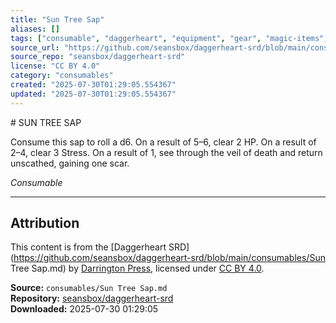 ```yaml
---
title: "Sun Tree Sap"
aliases: []
tags: ["consumable", "daggerheart", "equipment", "gear", "magic-items", "reference", "srd", "ttrpg"]
source_url: "https://github.com/seansbox/daggerheart-srd/blob/main/consumables/Sun Tree Sap.md"
source_repo: "seansbox/daggerheart-srd"
license: "CC BY 4.0"
category: "consumables"
created: "2025-07-30T01:29:05.554367"
updated: "2025-07-30T01:29:05.554367"
---
```


﻿# SUN TREE SAP

Consume this sap to roll a d6. On a result of 5–6, clear 2 HP. On a result of 2–4, clear 3 Stress. On a result of 1, see through the veil of death and return unscathed, gaining one scar.

*Consumable*

---

## Attribution

This content is from the [Daggerheart SRD](https://github.com/seansbox/daggerheart-srd/blob/main/consumables/Sun Tree Sap.md) by [Darrington Press](https://darringtonpress.com/), licensed under [CC BY 4.0](https://creativecommons.org/licenses/by/4.0/).

**Source:** `consumables/Sun Tree Sap.md`  
**Repository:** [seansbox/daggerheart-srd](https://github.com/seansbox/daggerheart-srd)  
**Downloaded:** 2025-07-30 01:29:05

